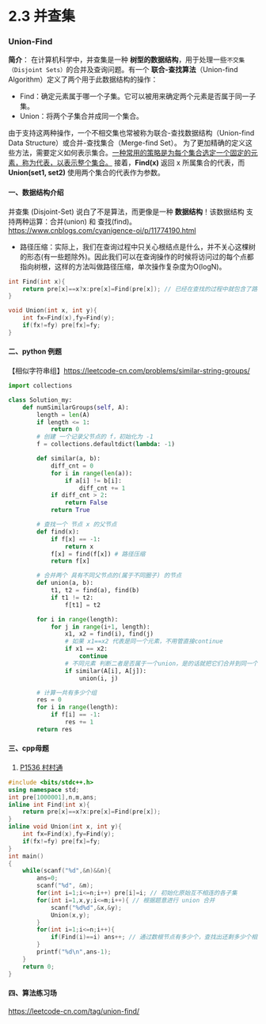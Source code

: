 # 2.3 并查集

### Union-Find

**简介**：
在计算机科学中，并查集是一种 **树型的数据结构**，用于处理一些`不交集（Disjoint Sets）`的合并及查询问题。有一个 **联合-查找算法**（Union-find Algorithm）定义了两个用于此数据结构的操作：
- Find：确定元素属于哪一个子集。它可以被用来确定两个元素是否属于同一子集。
- Union：将两个子集合并成同一个集合。

由于支持这两种操作，一个不相交集也常被称为联合-查找数据结构（Union-find Data Structure）或合并-查找集合（Merge-find Set）。
为了更加精确的定义这些方法，需要定义如何表示集合。<u>一种常用的策略是为每个集合选定一个固定的元素，称为代表，以表示整个集合。</u> 接着，**Find(x)** 返回 x 所属集合的代表，而 **Union(set1, set2)** 使用两个集合的代表作为参数。

#### 一、数据结构介绍
并查集 (Disjoint-Set) 说白了不是算法，而更像是一种 **数据结构**！该数据结构 支持两种运算：合并(union) 和 查找(find)。
https://www.cnblogs.com/cyanigence-oi/p/11774190.html

* 路径压缩：实际上，我们在查询过程中只关心根结点是什么，并不关心这棵树的形态(有一些题除外)。因此我们可以在查询操作的时候将访问过的每个点都指向树根，这样的方法叫做路径压缩，单次操作复杂度为O(logN)。

```cpp
int Find(int x){
    return pre[x]==x?x:pre[x]=Find(pre[x]); // 已经在查找的过程中就包含了路径压缩
}

void Union(int x, int y){
    int fx=Find(x),fy=Find(y);
    if(fx!=fy) pre[fx]=fy;
}
```

#### 二、python 例题

【相似字符串组】https://leetcode-cn.com/problems/similar-string-groups/

```python
import collections

class Solution_my:
    def numSimilarGroups(self, A):
        length = len(A)
        if length <= 1:
            return 0
        # 创建 一个记录父节点的 f，初始化为 -1
        f = collections.defaultdict(lambda: -1)

        def similar(a, b):
            diff_cnt = 0
            for i in range(len(a)):
                if a[i] != b[i]:
                    diff_cnt += 1
            if diff_cnt > 2:
                return False
            return True

        # 查找一个 节点 x 的父节点
        def find(x):
            if f[x] == -1:
                return x
            f[x] = find(f[x]) # 路径压缩
            return f[x]

        # 合并两个 具有不同父节点的(属于不同圈子) 的节点
        def union(a, b):
            t1, t2 = find(a), find(b)
            if t1 != t2:
                f[t1] = t2

        for i in range(length):
            for j in range(i+1, length):
                x1, x2 = find(i), find(j)
                # 如果 x1==x2 代表是同一个元素，不用管直接continue
                if x1 == x2:
                    continue
                # 不同元素 判断二者是否属于一个union，是的话就把它们合并到同一个组
                if similar(A[i], A[j]):
                    union(i, j)

        # 计算一共有多少个组
        res = 0
        for i in range(length):
            if f[i] == -1:
                res += 1
        return res
```

#### 三、cpp母题
1. [P1536 村村通](https://www.luogu.org/problem/P1536)
```cpp
#include <bits/stdc++.h>
using namespace std;
int pre[1000001],n,m,ans;
inline int Find(int x){
    return pre[x]==x?x:pre[x]=Find(pre[x]);
}
inline void Union(int x, int y){
    int fx=Find(x),fy=Find(y);
    if(fx!=fy) pre[fx]=fy;
}
int main()
{
    while(scanf("%d",&n)&&n){
        ans=0;
        scanf("%d", &m);
        for(int i=1;i<=n;i++) pre[i]=i; // 初始化原始互不相连的各子集
        for(int i=1,x,y;i<=m;i++){ // 根据题意进行 union 合并
            scanf("%d%d",&x,&y);
            Union(x,y);
        }
        for(int i=1;i<=n;i++){
            if(Find(i)==i) ans++; // 通过数根节点有多少个，查找出还剩多少个相互离散的子集
        }
        printf("%d\n",ans-1);
    }
    return 0;
}
```

#### 四、算法练习场
https://leetcode-cn.com/tag/union-find/
